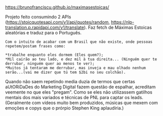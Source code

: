 https://brunofranciscu.github.io/maximasestoicas/

Projeto feito consumindo 2 APIs (https://stoicquotesapi.com/v1/api/quotes/random, https://nlp-translation.p.rapidapi.com/v1/translate).
Faz fetch de Máximas Estoicas aleatórias e traduz para o Português.

 	Com o intuito de acabar com um Brasil que não existe, onde pessoas repetem/postam frases como:

    *trabalhe enquanto eles dormem (Eles quem?);
    *Mil cairão ao teu lado, e dez mil à tua direita... (Ninguém quer te derrubar, ninguém quer ao menos te ver);
    *Muitos já tentaram me derrubar, mas inveja e mau olhado nenhum serão...(vai me dizer que tú tem $2bi no seu colchão).
		

Quando não saem repetindo media duzia de termos que certas aUtORiDaDes do Marketing Digital fazem questão de espalhar, acreditam veemente no que eles "pregam".
Como se eles não utilizassem gatilhos mentais dos mais variados e técnicas de PNL para captar os leads. 
(Geralmente com vídeos muito bem produzidos, músicas que mexem com emoções e copys que o prórpio Stephen King aplaudiria.)
